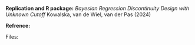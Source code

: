 **Replication and R package:** *Bayesian Regression Discontinuity Design with Unknown Cutoff* Kowalska, van de Wiel, van der Pas (2024)

**Refrence:**

Files:
